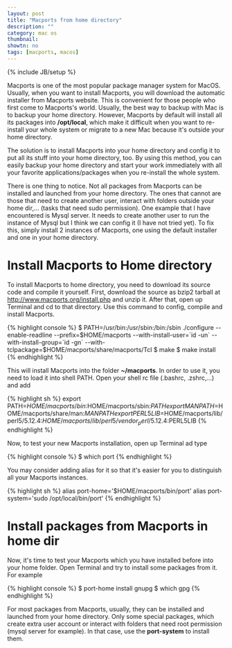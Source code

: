 ```yaml
---
layout: post
title: "Macports from home directory"
description: ""
category: mac os
thumbnail: 
showtn: no
tags: [macports, macos]
---
```

{% include JB/setup %}

Macports is one of the most popular package manager system for MacOS. Usually,
when you want to install Macports, you will download the automatic installer
from Macports website. This is convenient for those people who first come to
Macports's world. Usually, the best way to backup with Mac
is to backup your home directory. However, Macports by default will install all
its packages
into **/opt/local**, which make it difficult when you want to re-install your
whole system or migrate to a new Mac because it's outside your home directory.

The solution is to install Macports into your home directory and config it to
put all its stuff into your home directory, too. By using this method, you can
easily backup your home directory and start your work immediately with all your
favorite applications/packages when you re-install the whole system.

There is one thing to notice. Not all packages from Macports can be installed
and launched from your home directory. The ones that cannot are those that need
to create another user, interact with folders outside your home dir,... (tasks
that need sudo permission). One example that I have encountered is Mysql server.
It needs to create another user to run the instance of Mysql but I think we can
config it (I have not tried yet). To fix this, simply install 2 instances of
Macports, one using the default installer and one in your home directory.

<!-- more -->

# Install Macports to Home directory

To install Macports to home directory, you need to download its source code and
compile it yourself. First, download the source as bzip2 tarball at
<http://www.macports.org/install.php> and unzip it. After that, open up Terminal
and cd to that directory. Use this command to config, compile and install
Macports.

{% highlight console %}
$ PATH=/usr/bin:/usr/sbin:/bin:/sbin ./configure --enable-readline --prefix=$HOME/macports --with-install-user=`id -un` --with-install-group=`id -gn` --with-tclpackage=$HOME/macports/share/macports/Tcl 
$ make
$ make install
{% endhighlight %}

This will install Macports into the folder **~/macports**. In order to use it,
you need to load it into shell PATH. Open your shell rc file (.bashrc,
.zshrc,...) and add

{% highlight sh %}
export PATH=$HOME/macports/bin:$HOME/macports/sbin:$PATH
export MANPATH=$HOME/macports/share/man:$MANPATH
export PERL5LIB=$HOME/macports/lib/perl5/5.12.4:$HOME/macports/lib/perl5/vendor_perl/5.12.4:$PERL5LIB
{% endhighlight %}

Now, to test your new Macports installation, open up Terminal ad type

{% highlight console %}
$ which port
{% endhighlight %}

You may consider adding alias for it so that it's easier for you to distinguish
all your Macports instances.

{% highlight sh %}
alias port-home='$HOME/macports/bin/port'
alias port-system='sudo /opt/local/bin/port'
{% endhighlight %}

# Install packages from Macports in home dir

Now, it's time to test your Macports which you have installed before into your
home folder. Open Terminal and try to install some packages from it. For
example

{% highlight console %}
$ port-home install gnupg
$ which gpg
{% endhighlight %}

For most packages from Macports, usually, they can be installed and launched
from your home directory. Only some special packages, which create extra user
account or interact with folders that need root permission (mysql server for
example). In that case, use the **port-system** to install them.
